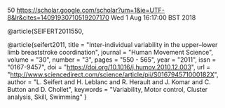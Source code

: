 50
https://scholar.google.com/scholar?um=1&ie=UTF-8&lr&cites=14091930710519207170
Wed  1 Aug 16:17:00 BST 2018



@article{SEIFERT2011550,



@article{seifert2011,
title = "Inter-individual variability in the upper–lower limb breaststroke coordination",
journal = "Human Movement Science",
volume = "30",
number = "3",
pages = "550 - 565",
year = "2011",
issn = "0167-9457",
doi = "https://doi.org/10.1016/j.humov.2010.12.003",
url = "http://www.sciencedirect.com/science/article/pii/S016794571000182X",
author = "L. Seifert and H. Leblanc and R. Herault and J. Komar and C. Button and D. Chollet",
keywords = "Variability, Motor control, Cluster analysis, Skill, Swimming"
}


